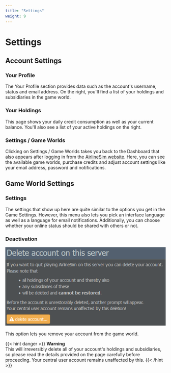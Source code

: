 ```yaml
---
title: "Settings"
weight: 9
---
```


# Settings

## Account Settings

### Your Profile

The Your Profile section provides data such as the account's username, status and email address. On the right, you'll find a list of your holdings and subsidiaries in the game world.

### Your Holdings

This page shows your daily credit consumption as well as your current balance. You'll also see a list of your active holdings on the right.

### Settings / Game Worlds

Clicking on Settings / Game Worlds takes you back to the Dashboard that also appears after logging in from the [AirlineSim website](https://www.airlinesim.aero/en/). Here, you can see the available game worlds, purchase credits and adjust account settings like your email address, password and notifications.

## Game World Settings

### Settings

The settings that show up here are quite similar to the options you get in the Game Settings. However, this menu also lets you pick an interface language as well as a language for email notifications. Additionally, you can choose whether your online status should be shared with others or not.

### Deactivation

![Leaving a Game World](deactivation_01.png "Leaving a Game World")

This option lets you remove your account from the game world.

{{< hint danger >}}
**Warning**  
This will irreversibly delete all of your account's holdings and subsidiaries, so please read the details provided on the page carefully before proceeding. Your central user account remains unaffected by this.
{{< /hint >}}
